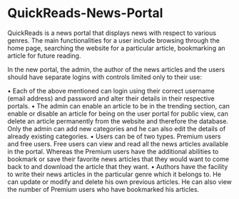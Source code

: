 # QuickReads-News-Portal
QuickReads is a news portal that displays news with respect to various genres. The main 
functionalities for a user include browsing through the home page, searching the website for a 
particular article, bookmarking an article for future reading. 

In the new portal, the admin, the author of the news articles and the users should have separate 
logins with controls limited only to their use:

• Each of the above mentioned can login using their correct username (email address) and 
password and alter their details in their respective portals. 
• The admin can enable an article to be in the trending section, can enable or disable an 
article for being on the user portal for public view, can delete an article permanently from 
the website and therefore the database. Only the admin can add new categories and he can 
also edit the details of already existing categories. 
• Users can be of two types. Premium users and free users. Free users can view and read 
all the news articles available in the portal. Whereas the Premium users have the additional 
abilities to bookmark or save their favorite news articles that they would want to come back 
to and download the article that they want. 
• Authors have the facility to write their news articles in the particular genre which it 
belongs to. He can update or modify and delete his own previous articles. He can also view 
the number of Premium users who have bookmarked his articles.
